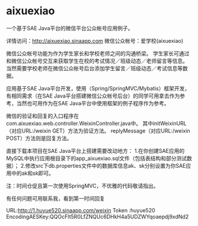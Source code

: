 aixuexiao
=========

一个基于SAE Java平台的微信平台公众帐号应用例子。

详情访问：http://aixuexiao.sinaapp.com
微信公众帐号：爱学校(aixuexiao)


微信公众帐号功能为作为学生家长和学校老师之间的沟通桥梁。
学生家长可通过和微信公众帐号交互来获取学生在校的考试情况／班级动态／老师留言等信息。
当然需要学校老师在微信公众帐号后台添加学生留言／班级动态／考试信息等数据。

应用基于SAE Java平台开发，使用（Spring/SpringMVC/Mybatis）框架开发，有相同需求（在SAE Java平台搭建微信公众帐号后台）的同学可用拿去作为参考，当然也可用作为在SAE Java平台中使用框架的例子程序作为参考。

微信的验证和回复的入口程序在com.aixuexiao.web.controller.WeixinController.java中。
其中initWeixinURL（对应URL:/weixin GET）方法为验证方法。
replyMessage（对应URL:/weixin POST）方法则是回复方法。

直接下载本项目在SAE Java平台上搭建需要改动地方：
1.在你创建SAE应用的MySQL中执行应用根目录下的app_aixuexiao.sql文件（包括表结构和部分测试数据）；
2.修改src下db.properties文件中的数据库信息ak、sk分别设置为你SAE应用中的ak和sk即可。


注：时间仓促且第一次使用SpringMVC，不优雅的代码敬请指出。

有任何问题可用联系我，看到第一时间回复

URL:http://1.huyue520.sinaapp.com/weixin
Token :huyue520
EncodingAESKey:QQOcFIt5R0LfZNQUc6DHkH4a5UDZWYqoaepdj9xdNd2
